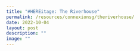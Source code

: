 ```yaml
---
title: "#HEREitage: The Riverhouse"
permalink: /resources/connexionsg/theriverhouse/
date: 2022-10-04
layout: post
description: ""
image: ""
---
```

